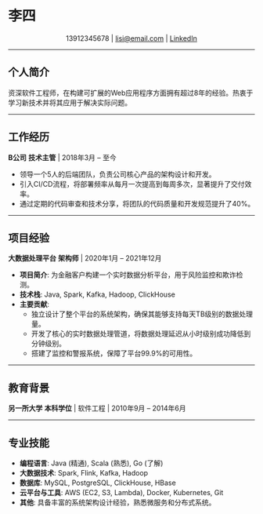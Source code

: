 # 李四

<div align="center">
13912345678 | <a href="mailto:lisi@email.com">lisi@email.com</a> | <a href="https://linkedin.com/in/lisi" target="_blank">LinkedIn</a>
</div>

---

## 个人简介

资深软件工程师，在构建可扩展的Web应用程序方面拥有超过8年的经验。热衷于学习新技术并将其应用于解决实际问题。

---

## 工作经历

**B公司**
**技术主管** | 2018年3月 – 至今

- 领导一个5人的后端团队，负责公司核心产品的架构设计和开发。
- 引入CI/CD流程，将部署频率从每月一次提高到每周多次，显著提升了交付效率。
- 通过定期的代码审查和技术分享，将团队的代码质量和开发规范提升了40%。

---

## 项目经验

**大数据处理平台**
**架构师** | 2020年1月 – 2021年12月

- **项目简介**: 为金融客户构建一个实时数据分析平台，用于风险监控和欺诈检测。
- **技术栈**: Java, Spark, Kafka, Hadoop, ClickHouse
- **主要贡献**:
  - 独立设计了整个平台的系统架构，确保其能够支持每天TB级别的数据处理量。
  - 开发了核心的实时数据处理管道，将数据处理延迟从小时级别成功降低到分钟级别。
  - 搭建了监控和警报系统，保障了平台99.9%的可用性。

---

## 教育背景

**另一所大学**
**本科学位** | 软件工程 | 2010年9月 – 2014年6月

---

## 专业技能

- **编程语言**: Java (精通), Scala (熟悉), Go (了解)
- **大数据技术**: Spark, Flink, Kafka, Hadoop
- **数据库**: MySQL, PostgreSQL, ClickHouse, HBase
- **云平台与工具**: AWS (EC2, S3, Lambda), Docker, Kubernetes, Git
- **其他**: 具备丰富的系统架构设计经验，熟悉微服务和分布式系统。
